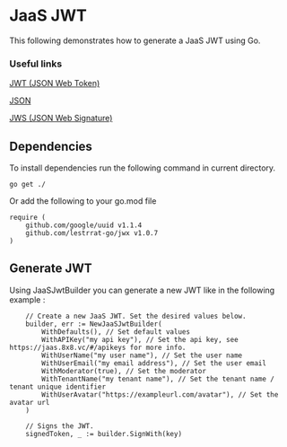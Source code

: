 # JaaS JWT

This following demonstrates how to generate a JaaS JWT using Go.

### Useful links

[JWT (JSON Web Token)](https://tools.ietf.org/html/rfc7519)

[JSON](https://tools.ietf.org/html/rfc7159)

[JWS (JSON Web Signature)](https://tools.ietf.org/html/rfc7515)

## Dependencies

To install dependencies run the following command in current directory.

```
go get ./
```

Or add the following to your go.mod file

```
require (
	github.com/google/uuid v1.1.4
	github.com/lestrrat-go/jwx v1.0.7
)
```

## Generate JWT

Using JaaSJwtBuilder you can generate a new JWT like in the following example :

```
	// Create a new JaaS JWT. Set the desired values below.
	builder, err := NewJaaSJwtBuilder(
		WithDefaults(), // Set default values
		WithAPIKey("my api key"), // Set the api key, see https://jaas.8x8.vc/#/apikeys for more info.
		WithUserName("my user name"), // Set the user name
		WithUserEmail("my email address"), // Set the user email
		WithModerator(true), // Set the moderator
		WithTenantName("my tenant name"), // Set the tenant name / tenant unique identifier
		WithUserAvatar("https://exampleurl.com/avatar"), // Set the avatar url
	)

    // Signs the JWT.
	signedToken, _ := builder.SignWith(key)
```
